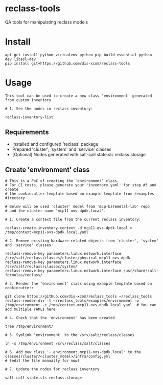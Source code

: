 # reclass-tools
QA tools for manipulating reclass models

Install
=======

    apt-get install python-virtualenv python-pip build-essential python-dev libssl-dev
    pip install git+https://github.com/dis-xcom/reclass-tools

Usage
=====

    This tool can be used to create a new class 'environment' generated from custom inventory.

    # 1. See the nodes in reclass inventory:

    reclass-inventory-list

Requirements
------------

- Installed and configured 'reclass' package
- Prepared 'cluster', 'system' and 'service' classes
- [Optional] Nodes generated with salt-call state.sls reclass.storage

Create 'environment' class
--------------------------

    # This is a PoC of creating the 'environment' class.
    # For CI tests, please generate your 'inventory.yaml' for step #3 and create
    # the cookiecutter template based on example template from /examples directory.

    # Below will be used 'cluster' model from 'mcp-baremetal-lab' repo
    # and the cluster name 'mcp11-ovs-dpdk.local'.

    # 1. Create a context file from the current reclass inventory:

    reclass-create-inventory-context -d mcp11-ovs-dpdk.local > /tmp/context-mcp11-ovs-dpdk.local.yaml

    # 2. Remove existing hardware-related objects from 'cluster', 'system' and 'service' classes:

    reclass-remove-key parameters.linux.network.interface /srv/salt/reclass/classes/cluster/physical_mcp11_ovs_dpdk
    reclass-remove-key parameters.linux.network.interface /srv/salt/reclass/classes/system/
    reclass-remove-key parameters.linux.network.interface /usr/share/salt-formulas/reclass/

    # 3. Render the 'environment' class using example template based on cookiecutter:

    git clone https://github.com/dis-xcom/reclass_tools ~/reclass_tools
    reclass-render-dir -t ~/reclass_tools/examples/environment -o /tmp/environment -c /tmp/context-mcp11-ovs-dpdk.local.yaml  # You can add multiple YAMLs here

    # 4. Check that the 'environment' has been created

    tree /tmp/environment/

    # 5. Symlink 'environment' to the /srv/salt/reclass/classes

    ln -s /tmp/environment /srv/reclass/salt/classes

    # 6. Add new class '- environment.mcp11-ovs-dpdk.local' to the classes/cluster/<cluster_model>/infra/config.yml
    # (edit the file manually for now)

    # 7. Update the nodes for reclass inventory

    salt-call state.sls reclass.storage
